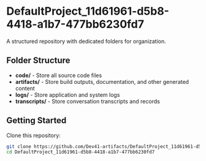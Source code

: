# DefaultProject_11d61961-d5b8-4418-a1b7-477bb6230fd7
A structured repository with dedicated folders for organization.

## Folder Structure

- **code/** - Store all source code files
- **artifacts/** - Store build outputs, documentation, and other generated content
- **logs/** - Store application and system logs
- **transcripts/** - Store conversation transcripts and records

## Getting Started

Clone this repository:
```bash
git clone https://github.com/Dev41-artifacts/DefaultProject_11d61961-d5b8-4418-a1b7-477bb6230fd7
cd DefaultProject_11d61961-d5b8-4418-a1b7-477bb6230fd7
```
